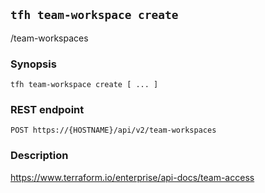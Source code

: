 ## `tfh team-workspace create`

/team-workspaces

### Synopsis

    tfh team-workspace create [ ... ]

### REST endpoint

    POST https://{HOSTNAME}/api/v2/team-workspaces

### Description

https://www.terraform.io/enterprise/api-docs/team-access

